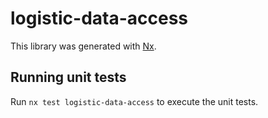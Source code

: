 # logistic-data-access

This library was generated with [Nx](https://nx.dev).

## Running unit tests

Run `nx test logistic-data-access` to execute the unit tests.
